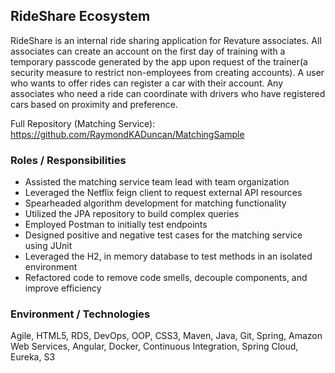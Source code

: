 ## RideShare Ecosystem
RideShare is an internal ride sharing application for Revature associates. All associates can create an account on the first day of training with a temporary passcode generated by the app upon request of the trainer(a security measure to restrict non-employees from creating accounts). A user who wants to offer rides can register a car with their account. Any associates who need a ride can coordinate with drivers who have registered cars based on proximity and preference.

Full Repository (Matching Service): \
https://github.com/RaymondKADuncan/MatchingSample

### Roles / Responsibilities
* Assisted the matching service team lead with team organization
* Leveraged the Netflix feign client to request external API resources
* Spearheaded algorithm development for matching functionality
* Utilized the JPA repository to build complex  queries
* Employed  Postman to initially test endpoints
* Designed positive and negative test cases for the matching service using JUnit
* Leveraged the H2, in memory database to test methods in an isolated environment
* Refactored code to remove code smells, decouple components, and improve efficiency
### Environment / Technologies
Agile, HTML5, RDS, DevOps, OOP, CSS3, Maven, Java, Git, Spring, Amazon Web Services, Angular, Docker, Continuous Integration, Spring Cloud, Eureka, S3
